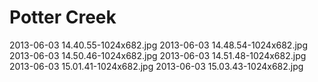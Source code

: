 # Potter Creek

2013-06-03 14.40.55-1024x682.jpg
2013-06-03 14.48.54-1024x682.jpg
2013-06-03 14.50.46-1024x682.jpg
2013-06-03 14.51.48-1024x682.jpg
2013-06-03 15.01.41-1024x682.jpg
2013-06-03 15.03.43-1024x682.jpg


